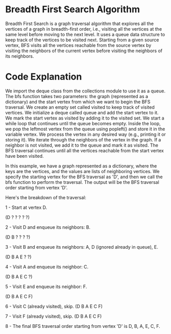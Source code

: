 # Breadth First Search Algorithm

Breadth First Search is a graph traversal algorithm that explores all the vertices of a graph in breadth-first order, i.e., visiting all the vertices at the same level before moving to the next level. It uses a queue data structure to keep track of the vertices to be visited next. Starting from a given source vertex, BFS visits all the vertices reachable from the source vertex by visiting the neighbors of the current vertex before visiting the neighbors of its neighbors.

# Code Explanation 


We import the deque class from the collections module to use it as a queue.
The bfs function takes two parameters: the graph (represented as a dictionary) and the start vertex from which we want to begin the BFS traversal.
We create an empty set called visited to keep track of visited vertices.
We initialize a deque called queue and add the start vertex to it.
We mark the start vertex as visited by adding it to the visited set.
We start a while loop that continues until the queue becomes empty.
Inside the loop, we pop the leftmost vertex from the queue using popleft() and store it in the variable vertex.
We process the vertex in any desired way (e.g., printing it or storing it).
We iterate through the neighbors of the vertex in the graph.
If a neighbor is not visited, we add it to the queue and mark it as visited.
The BFS traversal continues until all the vertices reachable from the start vertex have been visited.

In this example, we have a graph represented as a dictionary, where the keys are the vertices, and the values are lists of neighboring vertices. We specify the starting vertex for the BFS traversal as 'D', and then we call the bfs function to perform the traversal. The output will be the BFS traversal order starting from vertex 'D'.

Here's the breakdown of the traversal:

1 - Start at vertex D. 

(D ? ? ? ? ?)

2 - Visit D and enqueue its neighbors: B. 

(D B ? ? ? ?)

3 - Visit B and enqueue its neighbors: A, D (ignored already in queue), E. 

(D B A E ? ?)

4 - Visit A and enqueue its neighbor: C. 

(D B A E C ?)

5 - Visit E and enqueue its neighbor: F. 

(D B A E C F)

6 - Visit C (already visited), skip. (D B A E C F)

7 - Visit F (already visited), skip. (D B A E C F)

8 - The final BFS traversal order starting from vertex 'D' is D, B, A, E, C, F.